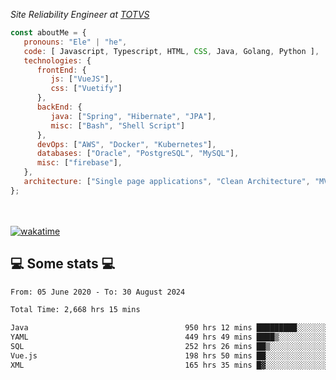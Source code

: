 <p><em>Site Reliability Engineer at <a href="https://www.totvs.com/">TOTVS</a></br>
</em></p>


```javascript
const aboutMe = {
   pronouns: "Ele" | "he",
   code: [ Javascript, Typescript, HTML, CSS, Java, Golang, Python ],
   technologies: {
      frontEnd: {
         js: ["VueJS"],
         css: ["Vuetify"]
      },
      backEnd: {
         java: ["Spring", "Hibernate", "JPA"],
         misc: ["Bash", "Shell Script"]
      },
      devOps: ["AWS", "Docker", "Kubernetes"],
      databases: ["Oracle", "PostgreSQL", "MySQL"],
      misc: ["firebase"],
   },
   architecture: ["Single page applications", "Clean Architecture", "MVC", "Microservices"],
};
```
</br></br>
[![wakatime](https://wakatime.com/badge/user/a3a8ed06-d304-4d6b-bc86-4adc418cdea7.svg)](https://wakatime.com/@a3a8ed06-d304-4d6b-bc86-4adc418cdea7)
<h2>💻 Some stats 💻</h2>

<!--START_SECTION:waka-->

```txt
From: 05 June 2020 - To: 30 August 2024

Total Time: 2,668 hrs 15 mins

Java                                   950 hrs 12 mins █████████░░░░░░░░░░░░░░░░   35.61 %
YAML                                   449 hrs 49 mins ████▒░░░░░░░░░░░░░░░░░░░░   16.86 %
SQL                                    252 hrs 26 mins ██▒░░░░░░░░░░░░░░░░░░░░░░   09.46 %
Vue.js                                 198 hrs 50 mins ██░░░░░░░░░░░░░░░░░░░░░░░   07.45 %
XML                                    165 hrs 35 mins █▓░░░░░░░░░░░░░░░░░░░░░░░   06.21 %
```

<!--END_SECTION:waka-->
